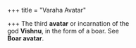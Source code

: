 +++
title = "Varaha Avatar"

+++
The third **avatar** or incarnation of the  
god **Vishnu**, in the form of a boar. See  
**Boar avatar**.